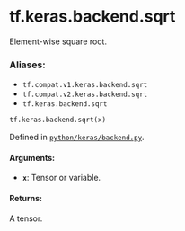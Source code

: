 <div itemscope itemtype="http://developers.google.com/ReferenceObject">
<meta itemprop="name" content="tf.keras.backend.sqrt" />
<meta itemprop="path" content="Stable" />
</div>

# tf.keras.backend.sqrt

Element-wise square root.

### Aliases:

* `tf.compat.v1.keras.backend.sqrt`
* `tf.compat.v2.keras.backend.sqrt`
* `tf.keras.backend.sqrt`

``` python
tf.keras.backend.sqrt(x)
```



Defined in [`python/keras/backend.py`](/code/stable/tensorflow/python/keras/backend.py).

<!-- Placeholder for "Used in" -->


#### Arguments:


* <b>`x`</b>: Tensor or variable.


#### Returns:

A tensor.
